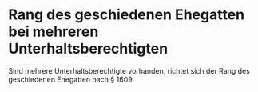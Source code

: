 # Rang des geschiedenen Ehegatten bei mehreren Unterhaltsberechtigten

Sind mehrere Unterhaltsberechtigte vorhanden, richtet sich der Rang des geschiedenen Ehegatten nach § 1609.